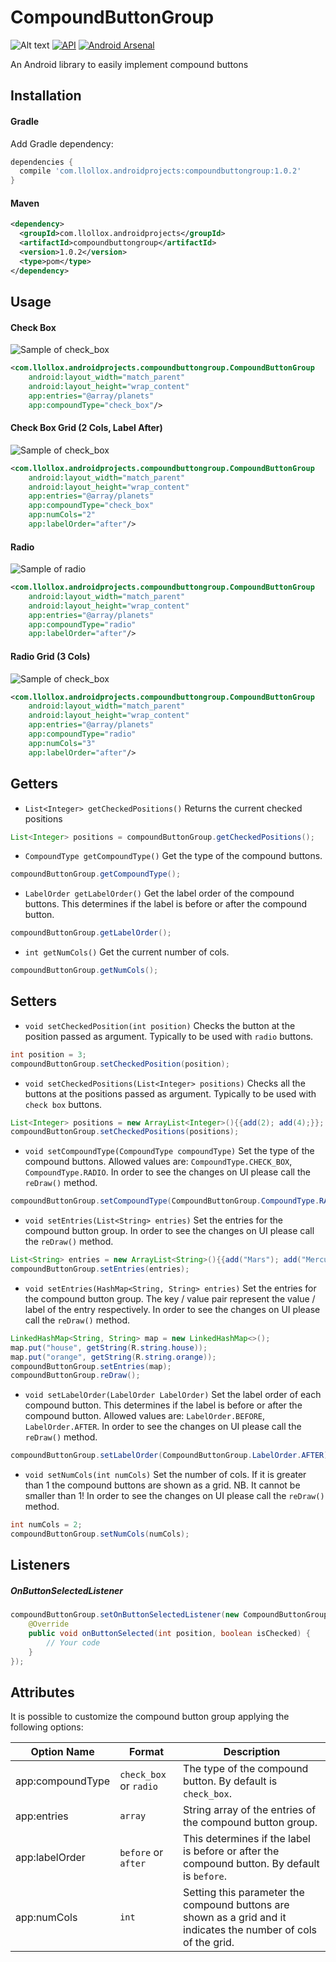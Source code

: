 # CompoundButtonGroup

![Alt text](https://img.shields.io/badge/license-MIT-green.svg?style=flat)
[![API](https://img.shields.io/badge/API-10%2B-blue.svg?style=flat)](https://android-arsenal.com/api?level=10)
[![Android Arsenal](https://img.shields.io/badge/Android%20Arsenal-Compound%20Button%20Group-brightgreen.svg?style=flat)](https://android-arsenal.com/details/1/5669)

An Android library to easily implement compound buttons

## Installation

#### Gradle
Add Gradle dependency:

```groovy
dependencies {
  compile 'com.llollox.androidprojects:compoundbuttongroup:1.0.2'
}
```

#### Maven
```xml
<dependency>
  <groupId>com.llollox.androidprojects</groupId>
  <artifactId>compoundbuttongroup</artifactId>
  <version>1.0.2</version>
  <type>pom</type>
</dependency>
```

## Usage

#### Check Box

![Sample of check_box](docs/screen/check_box.gif)

```xml
<com.llollox.androidprojects.compoundbuttongroup.CompoundButtonGroup
    android:layout_width="match_parent"
    android:layout_height="wrap_content"
    app:entries="@array/planets"
    app:compoundType="check_box"/>
```

#### Check Box Grid (2 Cols, Label After)

![Sample of check_box](docs/screen/check_box_2cols_label_after.gif)

```xml
<com.llollox.androidprojects.compoundbuttongroup.CompoundButtonGroup
    android:layout_width="match_parent"
    android:layout_height="wrap_content"
    app:entries="@array/planets"
    app:compoundType="check_box"
    app:numCols="2"
    app:labelOrder="after"/>
```


#### Radio

![Sample of radio](docs/screen/radio.gif)

```xml
<com.llollox.androidprojects.compoundbuttongroup.CompoundButtonGroup
    android:layout_width="match_parent"
    android:layout_height="wrap_content"
    app:entries="@array/planets"
    app:compoundType="radio"
    app:labelOrder="after"/>
```

#### Radio Grid (3 Cols)

![Sample of check_box](docs/screen/radio_3cols.gif)

```xml
<com.llollox.androidprojects.compoundbuttongroup.CompoundButtonGroup
    android:layout_width="match_parent"
    android:layout_height="wrap_content"
    app:entries="@array/planets"
    app:compoundType="radio"
    app:numCols="3"
    app:labelOrder="after"/>
```

## Getters


* `List<Integer> getCheckedPositions()` Returns the current checked positions

```java
List<Integer> positions = compoundButtonGroup.getCheckedPositions();
```

* `CompoundType getCompoundType()` Get the type of the compound buttons.

```java
compoundButtonGroup.getCompoundType();
```

* `LabelOrder getLabelOrder()` Get the label order of the compound buttons.
This determines if the label is before or after the compound button.

```java
compoundButtonGroup.getLabelOrder();
```

* `int getNumCols()` Get the current number of cols.

```java
compoundButtonGroup.getNumCols();
```


## Setters

* `void setCheckedPosition(int position)` Checks the button at the position passed as argument. Typically to be used with `radio` buttons.

```java
int position = 3;
compoundButtonGroup.setCheckedPosition(position);
```

* `void setCheckedPositions(List<Integer> positions)` Checks all the buttons at the positions passed as argument. Typically to be used with `check box` buttons.

```java
List<Integer> positions = new ArrayList<Integer>(){{add(2); add(4);}};
compoundButtonGroup.setCheckedPositions(positions);
```


* `void setCompoundType(CompoundType compoundType)` Set the type of the compound buttons. Allowed values are: `CompoundType.CHECK_BOX`, `CompoundType.RADIO`.
In order to see the changes on UI please call the `reDraw()` method.

```java
compoundButtonGroup.setCompoundType(CompoundButtonGroup.CompoundType.RADIO);
```


* `void setEntries(List<String> entries)` Set the entries for the compound button group.
In order to see the changes on UI please call the `reDraw()` method.

```java
List<String> entries = new ArrayList<String>(){{add("Mars"); add("Mercury"); add("Earth");}};
compoundButtonGroup.setEntries(entries);
```

* `void setEntries(HashMap<String, String> entries)` Set the entries for the compound button group.
The key / value pair represent the value / label of the entry respectively.
In order to see the changes on UI please call the `reDraw()` method.

```java
LinkedHashMap<String, String> map = new LinkedHashMap<>();
map.put("house", getString(R.string.house));
map.put("orange", getString(R.string.orange));
compoundButtonGroup.setEntries(map);
compoundButtonGroup.reDraw();
```

* `void setLabelOrder(LabelOrder LabelOrder)` Set the label order of each compound button.
This determines if the label is before or after the compound button.
Allowed values are: `LabelOrder.BEFORE`, `LabelOrder.AFTER`.
In order to see the changes on UI please call the `reDraw()` method.

```java
compoundButtonGroup.setLabelOrder(CompoundButtonGroup.LabelOrder.AFTER);
```

* `void setNumCols(int numCols)` Set the number of cols. If it is greater than 1
the compound buttons are shown as a grid.
NB. It cannot be smaller than 1!
In order to see the changes on UI please call the `reDraw()` method.

```java
int numCols = 2;
compoundButtonGroup.setNumCols(numCols);
```

## Listeners

##### OnButtonSelectedListener

```java
compoundButtonGroup.setOnButtonSelectedListener(new CompoundButtonGroup.OnButtonSelectedListener() {
    @Override
    public void onButtonSelected(int position, boolean isChecked) {
        // Your code
    }
});
```

## Attributes

It is possible to customize the compound button group applying the following options:


| Option Name      				| Format                 | Description                              |
| ---------------- 				| ---------------------- | -----------------------------            |
| app:compoundType 	  | `check_box` or `radio` | The type of the compound button. By default is `check_box`.                 |
| app:entries 				| `array`  	        | String array of the entries of the compound button group.                 |
| app:labelOrder      | `before` or `after`    | This determines if the label is before or after the compound button. By default is `before`.    |
| app:numCols       | `int`               | Setting this parameter the compound buttons are shown as a grid and it indicates the number of cols of the grid.  |
